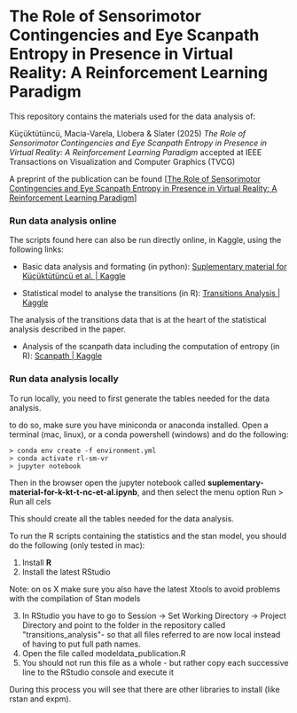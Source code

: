 # The Role of Sensorimotor Contingencies and Eye Scanpath Entropy in Presence in Virtual Reality: A Reinforcement Learning Paradigm

This repository contains the materials used for the data analysis of:

 Küçüktütüncü, Macia-Varela, Llobera & Slater  (2025) *The Role of Sensorimotor Contingencies and Eye Scanpath Entropy in Presence in  Virtual Reality: A Reinforcement Learning Paradigm* accepted at IEEE Transactions on Visualization and Computer Graphics (TVCG)


A preprint of the publication can be found [[The Role of Sensorimotor Contingencies and Eye Scanpath Entropy in Presence in Virtual Reality: A Reinforcement Learning Paradigm](https://zenodo.org/records/10432799)]



### Run data analysis online



The scripts found here can also be run directly online, in Kaggle, using the following links:

- Basic data analysis and formating (in python): [Suplementary material for Küçüktütüncü et al. | Kaggle](https://www.kaggle.com/code/joanllobera/suplementary-material-for-k-kt-t-nc-et-al/)

- Statistical model to analyse the transitions (in R): [Transitions Analysis | Kaggle](https://www.kaggle.com/code/melslater/transitions-analysis)

The analysis of the transitions data that is at the heart of the statistical analysis described in the paper.

- Analysis of the scanpath data including the computation of entropy (in R): [Scanpath | Kaggle](https://www.kaggle.com/code/melslater/scanpath/notebook)

### Run data analysis locally

To run locally, you need to first generate the tables needed for the data analysis.

to do so, make sure you have miniconda or anaconda installed. Open a terminal (mac, linux), or a conda powershell (windows) and do the following:

```
> conda env create -f environment.yml
> conda activate rl-sm-vr   
> jupyter notebook
```

Then in the browser open the jupyter notebook called **suplementary-material-for-k-kt-t-nc-et-al.ipynb**, and then select the menu option Run > Run all cels

This should create all the tables needed for the data analysis.


To run the R scripts containing the statistics and the stan model, you should do the following (only tested in mac):

1. Install **R**
2. Install the latest RStudio 

Note: on os X make sure you also have the latest Xtools to avoid problems with the compilation of Stan models 

3. In RStudio you have to go to Session -> Set Working Directory -> Project Directory   and point to the folder in the repository called "transitions_analysis"- so that all files referred to are now local instead of having to put full path names.
4.  Open the file called modeldata_publication.R
5. You should not run this file as a whole - but rather copy each successive line to the RStudio console and execute it

During this process you will see that there are other libraries to install (like rstan and expm).